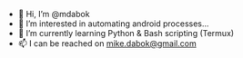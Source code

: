 - 👋 Hi, I’m @mdabok
- 👀 I’m interested in automating android processes...
- 🌱 I’m currently learning Python & Bash scripting (Termux)
- 📫 I can be reached on mike.dabok@gmail.com

<!---
mdabok/mdabok is a ✨ special ✨ repository because its `README.md` (this file) appears on your GitHub profile.
You can click the Preview link to take a look at your changes.
--->

